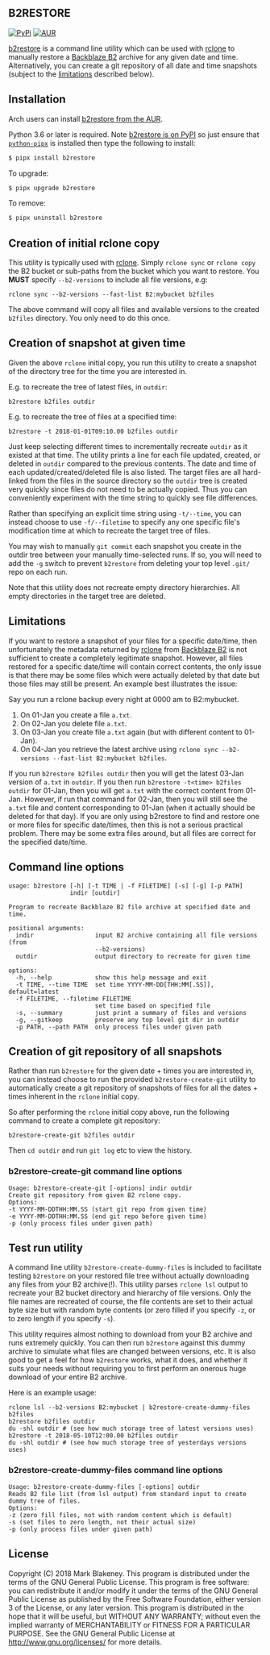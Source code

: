 ## B2RESTORE
[![PyPi](https://img.shields.io/pypi/v/b2restore)](https://pypi.org/project/b2restore/)
[![AUR](https://img.shields.io/aur/version/b2restore)](https://aur.archlinux.org/packages/b2restore/)

[b2restore](http://github.com/bulletmark/b2restore) is a command line
utility which can be used with [rclone](https://rclone.org/) to
manually restore a [Backblaze B2](https://www.backblaze.com/b2/) archive
for any given date and time. Alternatively, you can create a git
repository of all date and time snapshots (subject to the
[limitations](#limitations) described below).

## Installation

Arch users can install [b2restore from the
AUR](https://aur.archlinux.org/packages/b2restore/).

Python 3.6 or later is required. Note [b2restore is on
PyPI](https://pypi.org/project/b2restore/) so just ensure that
[`python-pipx`](https://pypa.github.io/pipx/) is installed then type the
following to install:

```bash
$ pipx install b2restore
```

To upgrade:

```bash
$ pipx upgrade b2restore
```

To remove:

```bash
$ pipx uninstall b2restore
```

## Creation of initial rclone copy

This utility is typically used with [rclone](https://rclone.org/).
Simply `rclone sync` or `rclone copy` the B2 bucket or sub-paths from
the bucket which you want to restore. You **MUST** specify
`--b2-versions` to include all file versions, e.g:

```
rclone sync --b2-versions --fast-list B2:mybucket b2files
```

The above command will copy all files and available versions to the
created `b2files` directory. You only need to do this once.

## Creation of snapshot at given time

Given the above `rclone` initial copy, you run this utility to
create a snapshot of the directory tree for the time you are interested
in.

E.g. to recreate the tree of latest files, in `outdir`:

```
b2restore b2files outdir
```

E.g. to recreate the tree of files at a specified time:

```
b2restore -t 2018-01-01T09:10.00 b2files outdir
```

Just keep selecting different times to incrementally recreate `outdir`
as it existed at that time. The utility prints a line for each file
updated, created, or deleted in `outdir` compared to the previous
contents. The date and time of each updated/created/deleted file is also
listed. The target files are all hard-linked from the files in the
source directory so the `outdir` tree is created very quickly since
files do not need to be actually copied. Thus you can conveniently
experiment with the time string to quickly see file differences.

Rather than specifying an explicit time string using `-t/--time`, you
can instead choose to use `-f/--filetime` to specify any one specific
file's modification time at which to recreate the target tree of files.

You may wish to manually `git commit` each snapshot you create in the
outdir tree between your manually time-selected runs. If so, you will
need to add the `-g` switch to prevent `b2restore` from deleting your
top level `.git/` repo on each run.

Note that this utility does not recreate empty directory hierarchies.
All empty directories in the target tree are deleted.

## Limitations

If you want to restore a snapshot of your files for a specific
date/time, then unfortunately the metadata returned by
[rclone](https://rclone.org/) from [Backblaze
B2](https://www.backblaze.com/b2/) is not sufficient to create a
completely legitimate snapshot. However, all files restored for a
specific date/time will contain correct contents, the only issue is that
there may be some files which were actually deleted by that date but
those files may still be present. An example best illustrates the issue:

Say you run a rclone backup every night at 0000 am to B2:mybucket.

1. On 01-Jan you create a file `a.txt`.
2. On 02-Jan you delete file `a.txt`.
3. On 03-Jan you create file `a.txt` again (but with different content to 01-Jan).
4. On 04-Jan you retrieve the latest archive using `rclone sync
   --b2-versions --fast-list B2:mybucket b2files`.

If you run `b2restore b2files outdir` then you will get the latest
03-Jan version of `a.txt` in `outdir`. If you then run `b2restore -t<time>
b2files outdir` for 01-Jan, then you will get `a.txt` with the correct
content from 01-Jan. However, if run that command for 02-Jan, then you
will still see the `a.txt` file and content corresponding to 01-Jan
(when it actually should be deleted for that day). If you are only using
b2restore to find and restore one or more files for specific date/times, then
this is not a serious practical problem. There may be some extra files
around, but all files are correct for the specified date/time.

## Command line options

```
usage: b2restore [-h] [-t TIME | -f FILETIME] [-s] [-g] [-p PATH]
                 indir [outdir]

Program to recreate Backblaze B2 file archive at specified date and time.

positional arguments:
  indir                 input B2 archive containing all file versions (from
                        --b2-versions)
  outdir                output directory to recreate for given time

options:
  -h, --help            show this help message and exit
  -t TIME, --time TIME  set time YYYY-MM-DD[THH:MM[.SS]], default=latest
  -f FILETIME, --filetime FILETIME
                        set time based on specified file
  -s, --summary         just print a summary of files and versions
  -g, --gitkeep         preserve any top level git dir in outdir
  -p PATH, --path PATH  only process files under given path
```

## Creation of git repository of all snapshots

Rather than run `b2restore` for the given date + times you are
interested in, you can instead choose to run the provided
`b2restore-create-git` utility to automatically create a git repository
of snapshots of files for all the dates + times inherent in the `rclone`
initial copy.

So after performing the `rclone` initial copy above, run the following
command to create a complete git repository:

```
b2restore-create-git b2files outdir
```

Then `cd outdir` and run `git log` etc to view the history.

### b2restore-create-git command line options

```
Usage: b2restore-create-git [-options] indir outdir
Create git repository from given B2 rclone copy.
Options:
-t YYYY-MM-DDTHH:MM.SS (start git repo from given time)
-e YYYY-MM-DDTHH:MM.SS (end git repo before given time)
-p (only process files under given path)
```

## Test run utility

A command line utility `b2restore-create-dummy-files` is included to
facilitate testing `b2restore` on your restored file tree without
actually downloading any files from your B2 archive(!). This utility
parses `rclone lsl` output to recreate your B2 bucket directory and
hierarchy of file versions. Only the file names are recreated of course,
the file contents are set to their actual byte size but with random byte
contents (or zero filled if you specify `-z`, or to zero length if you
specify `-s`).

This utility requires almost nothing to download from your B2 archive
and runs extremely quickly. You can then run `b2restore` against this
dummy archive to simulate what files are changed between versions, etc.
It is also good to get a feel for how `b2restore` works, what it does,
and whether it suits your needs without requiring you to first perform
an onerous huge download of your entire B2 archive.

Here is an example usage:

```
rclone lsl --b2-versions B2:mybucket | b2restore-create-dummy-files b2files
b2restore b2files outdir
du -shl outdir # (see how much storage tree of latest versions uses)
b2restore -t 2018-05-10T12:00.00 b2files outdir
du -shl outdir # (see how much storage tree of yesterdays versions uses)
```

### b2restore-create-dummy-files command line options

```
Usage: b2restore-create-dummy-files [-options] outdir
Reads B2 file list (from lsl output) from standard input to create
dummy tree of files.
Options:
-z (zero fill files, not with random content which is default)
-s (set files to zero length, not their actual size)
-p (only process files under given path)
```

## License

Copyright (C) 2018 Mark Blakeney. This program is distributed under the
terms of the GNU General Public License.
This program is free software: you can redistribute it and/or modify it
under the terms of the GNU General Public License as published by the
Free Software Foundation, either version 3 of the License, or any later
version.
This program is distributed in the hope that it will be useful, but
WITHOUT ANY WARRANTY; without even the implied warranty of
MERCHANTABILITY or FITNESS FOR A PARTICULAR PURPOSE. See the GNU General
Public License at <http://www.gnu.org/licenses/> for more details.

<!-- vim: se ai syn=markdown: -->
